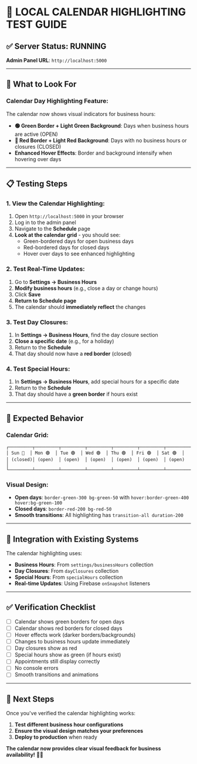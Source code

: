 # 🎯 LOCAL CALENDAR HIGHLIGHTING TEST GUIDE

## ✅ **Server Status: RUNNING**

**Admin Panel URL**: `http://localhost:5000`

---

## 🎨 **What to Look For**

### **Calendar Day Highlighting Feature:**

The calendar now shows visual indicators for business hours:

- **🟢 Green Border + Light Green Background**: Days when business hours are active (OPEN)
- **🔴 Red Border + Light Red Background**: Days with no business hours or closures (CLOSED)
- **Enhanced Hover Effects**: Border and background intensify when hovering over days

---

## 📋 **Testing Steps**

### **1. View the Calendar Highlighting:**
1. Open `http://localhost:5000` in your browser
2. Log in to the admin panel
3. Navigate to the **Schedule** page
4. **Look at the calendar grid** - you should see:
   - Green-bordered days for open business days
   - Red-bordered days for closed days
   - Hover over days to see enhanced highlighting

### **2. Test Real-Time Updates:**
1. Go to **Settings → Business Hours**
2. **Modify business hours** (e.g., close a day or change hours)
3. Click **Save**
4. **Return to Schedule page**
5. The calendar should **immediately reflect** the changes

### **3. Test Day Closures:**
1. In **Settings → Business Hours**, find the day closure section
2. **Close a specific date** (e.g., for a holiday)
3. Return to the **Schedule**
4. That day should now have a **red border** (closed)

### **4. Test Special Hours:**
1. In **Settings → Business Hours**, add special hours for a specific date
2. Return to the **Schedule**
3. That day should have a **green border** if hours exist

---

## 🎯 **Expected Behavior**

### **Calendar Grid:**
```
┌─────────┬─────────┬─────────┬─────────┬─────────┬─────────┬─────────┐
│ Sun 🔴  │ Mon 🟢  │ Tue 🟢  │ Wed 🟢  │ Thu 🟢  │ Fri 🟢  │ Sat 🟢  │
│ (closed)│ (open)  │ (open)  │ (open)  │ (open)  │ (open)  │ (open)  │
└─────────┴─────────┴─────────┴─────────┴─────────┴─────────┴─────────┘
```

### **Visual Design:**
- **Open days**: `border-green-300 bg-green-50` with `hover:border-green-400 hover:bg-green-100`
- **Closed days**: `border-red-200 bg-red-50`
- **Smooth transitions**: All highlighting has `transition-all duration-200`

---

## 🔧 **Integration with Existing Systems**

The calendar highlighting uses:
- **Business Hours**: From `settings/businessHours` collection
- **Day Closures**: From `dayClosures` collection
- **Special Hours**: From `specialHours` collection
- **Real-time Updates**: Using Firebase `onSnapshot` listeners

---

## ✅ **Verification Checklist**

- [ ] Calendar shows green borders for open days
- [ ] Calendar shows red borders for closed days
- [ ] Hover effects work (darker borders/backgrounds)
- [ ] Changes to business hours update immediately
- [ ] Day closures show as red
- [ ] Special hours show as green (if hours exist)
- [ ] Appointments still display correctly
- [ ] No console errors
- [ ] Smooth transitions and animations

---

## 🚀 **Next Steps**

Once you've verified the calendar highlighting works:
1. **Test different business hour configurations**
2. **Ensure the visual design matches your preferences**
3. **Deploy to production** when ready

**The calendar now provides clear visual feedback for business availability!** 🎯✅

